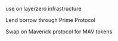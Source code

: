 use on layerzero infrastructure

Lend borrow through Prime Protocol

Swap on Maverick protocol for MAV tokens
